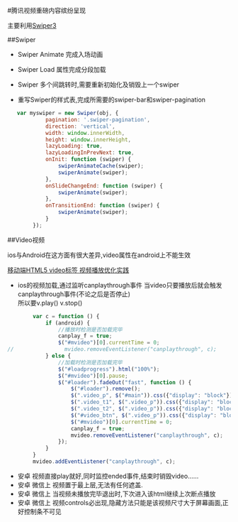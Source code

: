 #腾讯视频重磅内容缤纷呈现

主要利用[Swiper3](http://www.swiper.com.cn/)

##Swiper
* Swiper Animate 完成入场动画

* Swiper Load 属性完成分段加载

* Swiper 多个间跳转时,需要重新初始化及销毁上一个swiper

* 重写Swiper的样式表,完成所需要的swiper-bar和swiper-pagination

```js
   var myswiper = new Swiper(obj, {
            pagination: '.swiper-pagination',
            direction: 'vertical',
            width: window.innerWidth,
            height: window.innerHeight,
            lazyLoading: true,
            lazyLoadingInPrevNext: true,
            onInit: function (swiper) {
                swiperAnimateCache(swiper);
                swiperAnimate(swiper);
            },
            onSlideChangeEnd: function (swiper) {
                swiperAnimate(swiper);
            },
            onTransitionEnd: function (swiper) {
                swiperAnimate(swiper);
            }
        });
```


##Video视频

ios与Android在这方面有很大差异,video属性在android上不能生效

[移动端HTML5 video标签 视频播放优化实践](http://www.xuanfengge.com/html5-video-play.html)


* ios的视频加载,通过监听canplaythrough事件 
当video只要播放后就会触发canplaythrough事件(不论之后是否停止)  
所以要v.play() v.stop()





```js
        var c = function () {
            if (android) {
                //播放时检测是否加载完毕
                canplay_f = true;
                $("#mvideo")[0].currentTime = 0;
//                mvideo.removeEventListener("canplaythrough", c);
            } else {
                //加载时检测是否加载完毕
                $("#loadprogress").html("100%");
                $("#mvideo")[0].pause;
                $("#loader").fadeOut("fast", function () {
                    $("#loader").remove();
                    $(".video_p", $("#main")).css({"display": "block"});
                    $(".video_t1", $(".video_p")).css({"display": "block"});
                    $(".video_t2", $(".video_p")).css({"display": "block"});
                    $("#video_btn", $(".video_p")).css({"display": "block"});
                    $("#mvideo")[0].currentTime = 0;
                    canplay_f = true;
                    mvideo.removeEventListener("canplaythrough", c);
                });
            }
        }
        mvideo.addEventListener("canplaythrough", c);
```

* 安卓 视频直接play就好,同时监控ended事件,结束时销毁video……
* 安卓 微信上 视频置于最上层,无法有任何遮盖.
* 安卓 微信上 当视频未播放完毕退出时,下次进入该html继续上次断点播放
* 安卓 微信上 视频controls必出现,隐藏方法只能是该视频尺寸大于屏幕画面,正好控制条不可见
                          



